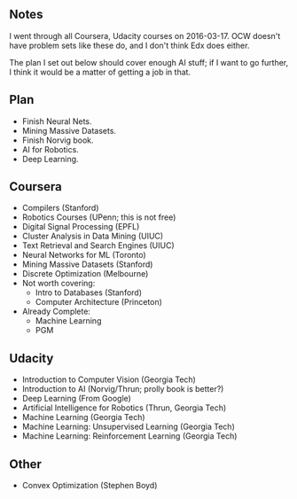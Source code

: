 ## Notes

I went through all Coursera, Udacity courses on 2016-03-17. OCW
doesn't have problem sets like these do, and I don't think Edx does
either.

The plan I set out below should cover enough AI stuff; if I want to go
further, I think it would be a matter of getting a job in that.

## Plan

* Finish Neural Nets.
* Mining Massive Datasets.
* Finish Norvig book.
* AI for Robotics.
* Deep Learning.

## Coursera

* Compilers (Stanford)
* Robotics Courses (UPenn; this is not free)
* Digital Signal Processing (EPFL)
* Cluster Analysis in Data Mining (UIUC)
* Text Retrieval and Search Engines (UIUC)
* Neural Networks for ML (Toronto)
* Mining Massive Datasets (Stanford)
* Discrete Optimization (Melbourne)
* Not worth covering:
    * Intro to Databases (Stanford)
    * Computer Architecture (Princeton)
* Already Complete:
    * Machine Learning
    * PGM

## Udacity

* Introduction to Computer Vision (Georgia Tech)
* Introduction to AI (Norvig/Thrun; prolly book is better?)
* Deep Learning (From Google)
* Artificial Intelligence for Robotics (Thrun, Georgia Tech)
* Machine Learning (Georgia Tech)
* Machine Learning: Unsupervised Learning (Georgia Tech)
* Machine Learning: Reinforcement Learning (Georgia Tech)

## Other

* Convex Optimization (Stephen Boyd)
